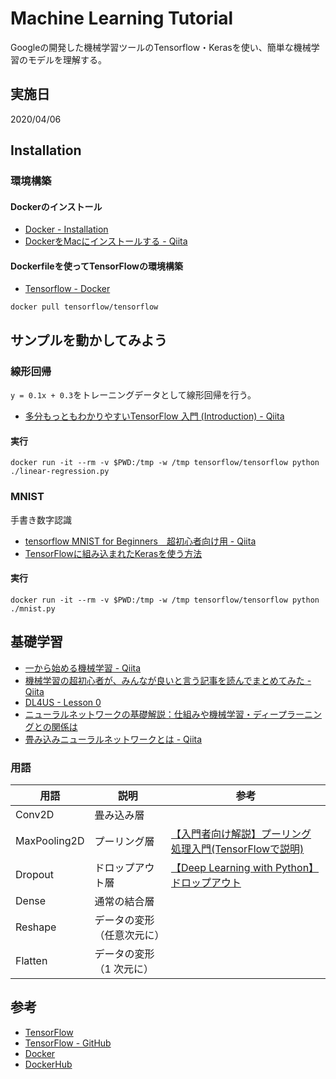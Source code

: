 # Machine Learning Tutorial

Googleの開発した機械学習ツールのTensorflow・Kerasを使い、簡単な機械学習のモデルを理解する。

## 実施日

2020/04/06

## Installation

### 環境構築

#### Dockerのインストール

- [Docker - Installation](https://docs.docker.com/install/)
- [DockerをMacにインストールする - Qiita](https://qiita.com/kurkuru/items/127fa99ef5b2f0288b81)

#### Dockerfileを使ってTensorFlowの環境構築

- [Tensorflow - Docker](https://www.tensorflow.org/install/docker?hl=ja)

``` Pull Docker
docker pull tensorflow/tensorflow
```

## サンプルを動かしてみよう

### 線形回帰

`y = 0.1x + 0.3`をトレーニングデータとして線形回帰を行う。

- [多分もっともわかりやすいTensorFlow 入門 (Introduction) - Qiita](https://qiita.com/junichiro/items/8886f3976fc20f73335f)

#### 実行

``` 2020-study/machine-learning-tutorial
docker run -it --rm -v $PWD:/tmp -w /tmp tensorflow/tensorflow python ./linear-regression.py
```

### MNIST

手書き数字認識

- [tensorflow MNIST for Beginners　超初心者向け用 - Qiita](https://qiita.com/knight0503/items/a8bc13a734277e6f79a8)
- [TensorFlowに組み込まれたKerasを使う方法](https://dev.infohub.cc/use-tensorflow-keras/)

#### 実行

``` Run
docker run -it --rm -v $PWD:/tmp -w /tmp tensorflow/tensorflow python ./mnist.py
```

## 基礎学習

- [一から始める機械学習 - Qiita](https://qiita.com/taki_tflare/items/42a40119d3d8e622edd2)
- [機械学習の超初心者が、みんなが良いと言う記事を読んでまとめてみた - Qiita](https://qiita.com/2ko2ko/items/bae866695dfdd4a4b5b5)
- [DL4US - Lesson 0](https://github.com/matsuolab-edu/dl4us)
- [ニューラルネットワークの基礎解説：仕組みや機械学習・ディープラーニングとの関係は](https://www.sbbit.jp/article/cont1/33345)
- [畳み込みニューラルネットワークとは - Qiita](https://qiita.com/hatt0519/items/ac2ea6f9e1c993816821)

### 用語

| 用語 | 説明 | 参考 |
|---|---|---|
| Conv2D | 畳み込み層 |   |
| MaxPooling2D | プーリング層 | [【入門者向け解説】プーリング処理入門(TensorFlowで説明)](https://qiita.com/FukuharaYohei/items/73cce8f5707a353e3c3a) |
| Dropout | ドロップアウト層 | [【Deep Learning with Python】ドロップアウト](https://liaoyuan.hatenablog.jp/entry/2018/02/19/195637) |
| Dense | 通常の結合層 |   |
| Reshape | データの変形（任意次元に） |   |
| Flatten | データの変形（1 次元に） |   |

## 参考

- [TensorFlow](https://www.tensorflow.org/)
- [TensorFlow - GitHub](https://github.com/tensorflow/tensorflow)
- [Docker](https://www.docker.com/)
- [DockerHub](https://hub.docker.com/)
